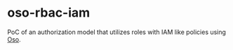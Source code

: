 # oso-rbac-iam
PoC of an authorization model that utilizes roles with IAM like policies using [Oso](https://www.osohq.com/).